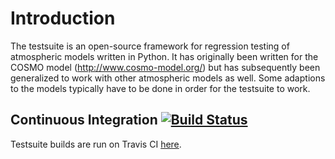 # Introduction

The testsuite is an open-source framework for regression testing of atmospheric models written in Python. It has originally been written for the COSMO model (http://www.cosmo-model.org/) 
but has subsequently been generalized to work with other atmospheric models as well. Some adaptions to the models typically have to be done in order for the testsuite to work.

## Continuous Integration [![Build Status](https://travis-ci.com/VulcanClimateModeling/testsuite.svg?branch=master)](https://travis-ci.com/VulcanClimateModeling/testsuite)

Testsuite builds are run on Travis CI [here](https://travis-ci.com/C2SM-RCM/testsuite).
